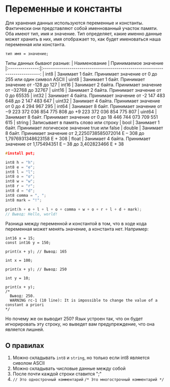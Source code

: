 # Переменные и константы
Для хранения данных используются переменные и константы. Фактически они представляют собой именнованный участок памяти. Оба имеют тип, имя и значение.
Тип определяет, какие именно данные может хранить в них,
имя отображает то, как будет именоваться наша переменная или константа.

```
тип имя = значение;
```

Типы данных бывают разные:
| Наименование    | Принимаемое значение                                                         
|:---------------:|:----------------------------------------------------------------------------:
| int8            | Занимает 1 байт. Принимает значение от 0 до 255 или один символ ASCII
| uint8           | Занимает 1 байт. Принимает значение от -128 до 127
| int16           | Занимает 2 байта. Принимает значение от –32768 до 32767
| uint16          | Занимает 2 байта. Принимает значение от 0 до 65535
| int32           | Занимает 4 байта. Принимает значение от -2 147 483 648 до 2 147 483 647
| uint32          | Занимает 4 байта. Принимает значение от 0 до 4 294 967 295
| int64           | Занимает 8 байт. Принимает значение от −9 223 372 036 854 775 808 до +9 223 372 036 854 775 807
| uint64          | Занимает 8 байт. Принимает значение от 0 до 18 446 744 073 709 551 615
| string          | Записывает в память слово или строку
| bool            | Занимает 1 байт. Принимает логическое значение true или false
| double          | Занимает 8 байт. Принимает значение от 2,2250738585072014 E – 308 до 1,7976931348623158 E + 308
| float           | Занимает 4 байта. Принимает значение от 1,175494351 E – 38 до 3,402823466 E + 38

```C++
#install put;

int8 h = "h";
int8 e = "e";
int8 l = "l";
int8 o = "o";
int8 w = "w";
int8 r = "r";
int8 d = "d";
int8 comma = ", ";
int8 mark = "!";

print(h + e + l + l + o + comma + w + o + r + l + d + mark);
// Вывод: Hello, world!
```
Разница между переменной и константой в том, что в ходе кода переменная может менять значение, а константа нет. Например:
```
int16 x = 15;
const int16 y = 150;

print(x + y); // Вывод: 165

int x = 100;

print(x + y); // Вывод: 250

int y = 10;

print(x + y);
/*
  Вывод: 250.
  WARNING rc-1 (10 line): It is impossible to change the value of a constant a priori
*/
```
Но почему же он выводит 250? Язык устроен так, что он будет игнорировать эту строку, но выведет вам предупреждение, что она является лишней.

## О правилах

1. Можно складывать `int8` и `string`, но только если int8 является сиволом ASCII
2. Можно складывать числовые данные между собой
3. После почти каждой строки ставится ";"
4. `// Это однострочный комментарий` `/* Это многострочный комментарий */`
